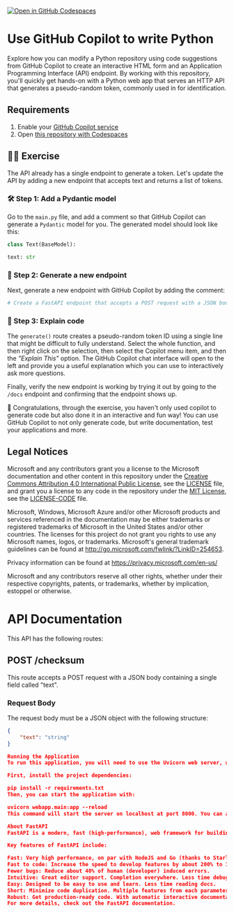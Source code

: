 [![Open in GitHub Codespaces](https://github.com/codespaces/badge.svg)](https://codespaces.new/MicrosoftDocs/mslearn-copilot-codespaces-python)

# Use GitHub Copilot to write Python

Explore how you can modify a Python repository using code suggestions from GitHub Copilot to create an interactive HTML form and an Application Programming Interface (API) endpoint. By working with this repository, you'll quickly get hands-on with a Python web app that serves an HTTP API that generates a pseudo-random token, commonly used in for identification.

## Requirements

1. Enable your [GitHub Copilot service](https://github.com/github-copilot/signup)
1. Open [this repository with Codespaces](https://codespaces.new/MicrosoftDocs/mslearn-copilot-codespaces-python)

## 💪🏽 Exercise

The API already has a single endpoint to generate a token. Let's update the API by adding a new endpoint that accepts text and returns a list of tokens.

### 🛠 Step 1: Add a Pydantic model

Go to the `main.py` file, and add a comment so that GitHub Copilot can generate a `Pydantic` model for you. The generated model should look like this:

```python
class Text(BaseModel): 

text: str
```

### 🔎 Step 2: Generate a new endpoint

Next, generate a new endpoint with GitHub Copilot by adding the comment: 

```python
# Create a FastAPI endpoint that accepts a POST request with a JSON body containing a single field called "text" and returns a checksum of the text 
```

### 🐍 Step 3: Explain code

The `generate()` route creates a pseudo-random token ID using a single line that might be difficult to fully understand. Select the whole function, and then right click on the selection, then select the Copilot menu item, and then the _"Explain This"_ option. The GitHub Copilot chat interface will open to the left and provide you a useful explanation which you can use to interactively ask more questions.

Finally, verify the new endpoint is working by trying it out by going to the `/docs` endpoint and confirming that the endpoint shows up.

🚀 Congratulations, through the exercise, you haven't only used copilot to generate code but also done it in an interactive and fun way! You can use GitHub Copilot to not only generate code, but write documentation, test your applications and more.


## Legal Notices

Microsoft and any contributors grant you a license to the Microsoft documentation and other content
in this repository under the [Creative Commons Attribution 4.0 International Public License](https://creativecommons.org/licenses/by/4.0/legalcode),
see the [LICENSE](LICENSE) file, and grant you a license to any code in the repository under the [MIT License](https://opensource.org/licenses/MIT), see the
[LICENSE-CODE](LICENSE-CODE) file.

Microsoft, Windows, Microsoft Azure and/or other Microsoft products and services referenced in the documentation
may be either trademarks or registered trademarks of Microsoft in the United States and/or other countries.
The licenses for this project do not grant you rights to use any Microsoft names, logos, or trademarks.
Microsoft's general trademark guidelines can be found at http://go.microsoft.com/fwlink/?LinkID=254653.

Privacy information can be found at https://privacy.microsoft.com/en-us/

Microsoft and any contributors reserve all other rights, whether under their respective copyrights, patents,
or trademarks, whether by implication, estoppel or otherwise.

# API Documentation

This API has the following routes:

## POST /checksum

This route accepts a POST request with a JSON body containing a single field called "text".

### Request Body

The request body must be a JSON object with the following structure:

```json
{
    "text": "string"
}

Running the Application
To run this application, you will need to use the Uvicorn web server, which is a lightning-fast ASGI server built on uvloop and httptools.

First, install the project dependencies:

pip install -r requirements.txt
Then, you can start the application with:

uvicorn webapp.main:app --reload
This command will start the server on localhost at port 8000. You can access the application at http://localhost:8000.

About FastAPI
FastAPI is a modern, fast (high-performance), web framework for building APIs with Python 3.6+ based on standard Python type hints. It's built on top of Starlette for web routing and Pydantic for data validation.

Key features of FastAPI include:

Fast: Very high performance, on par with NodeJS and Go (thanks to Starlette and Pydantic).
Fast to code: Increase the speed to develop features by about 200% to 300%.
Fewer bugs: Reduce about 40% of human (developer) induced errors.
Intuitive: Great editor support. Completion everywhere. Less time debugging.
Easy: Designed to be easy to use and learn. Less time reading docs.
Short: Minimize code duplication. Multiple features from each parameter declaration.
Robust: Get production-ready code. With automatic interactive documentation.
For more details, check out the FastAPI documentation.